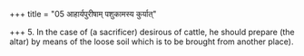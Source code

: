 +++
title = "05 आहार्यपुरीषाम् पशुकामस्य कुर्यात्"

+++
5. In the case of (a sacrificer) desirous of cattle, he should prepare (the altar) by means of the loose soil which is to be brought from another place).  
